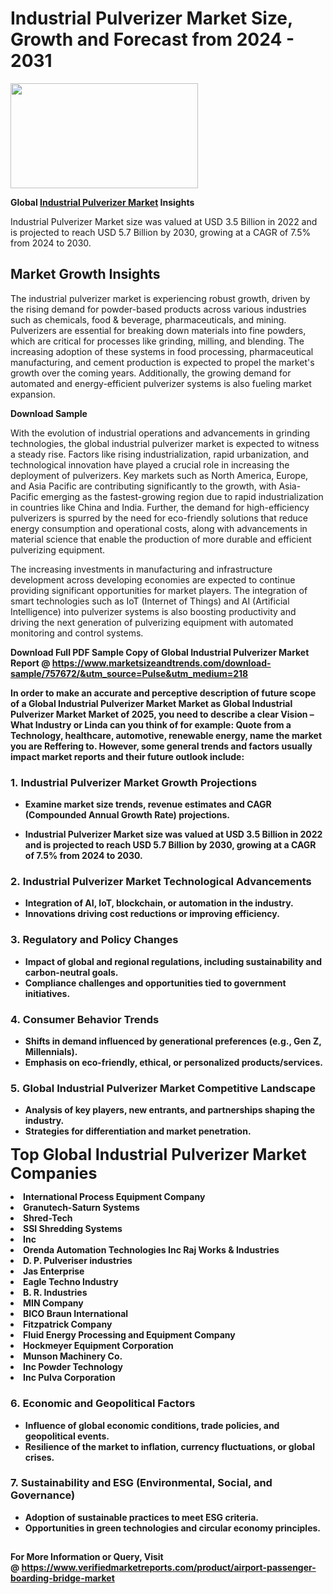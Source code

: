 <H1>Industrial Pulverizer Market Size, Growth and Forecast from 2024 - 2031</H1><img class="aligncenter size-medium wp-image-584254" src="https://thirdeyenews.in/wp-content/uploads/2024/09/Global-Market-Research-300x168.jpeg" alt="" width="300" height="168" /><p><strong>Global&nbsp;<a href="https://www.marketsizeandtrends.com/download-sample/757672/&amp;utm_source=Pulse&amp;utm_medium=218">Industrial Pulverizer Market</a> Insights</strong></p><p>Industrial Pulverizer Market size was valued at USD 3.5 Billion in 2022 and is projected to reach USD 5.7 Billion by 2030, growing at a CAGR of 7.5% from 2024 to 2030.</p><p><h2>Market Growth Insights</h2> <p>The industrial pulverizer market is experiencing robust growth, driven by the rising demand for powder-based products across various industries such as chemicals, food & beverage, pharmaceuticals, and mining. Pulverizers are essential for breaking down materials into fine powders, which are critical for processes like grinding, milling, and blending. The increasing adoption of these systems in food processing, pharmaceutical manufacturing, and cement production is expected to propel the market's growth over the coming years. Additionally, the growing demand for automated and energy-efficient pulverizer systems is also fueling market expansion.</p> <p><strong>Download Sample</strong></p> <p>With the evolution of industrial operations and advancements in grinding technologies, the global industrial pulverizer market is expected to witness a steady rise. Factors like rising industrialization, rapid urbanization, and technological innovation have played a crucial role in increasing the deployment of pulverizers. Key markets such as North America, Europe, and Asia Pacific are contributing significantly to the growth, with Asia-Pacific emerging as the fastest-growing region due to rapid industrialization in countries like China and India. Further, the demand for high-efficiency pulverizers is spurred by the need for eco-friendly solutions that reduce energy consumption and operational costs, along with advancements in material science that enable the production of more durable and efficient pulverizing equipment.</p> <p>The increasing investments in manufacturing and infrastructure development across developing economies are expected to continue providing significant opportunities for market players. The integration of smart technologies such as IoT (Internet of Things) and AI (Artificial Intelligence) into pulverizer systems is also boosting productivity and driving the next generation of pulverizing equipment with automated monitoring and control systems.</p> <p><strong></p><p><span class=""><strong>Download Full PDF Sample Copy of Global Industrial Pulverizer Market Report</strong> @ <a href="https://www.marketsizeandtrends.com/download-sample/757672/&amp;utm_source=Pulse&amp;utm_medium=218" target="_blank">https://www.marketsizeandtrends.com/download-sample/757672/&amp;utm_source=Pulse&amp;utm_medium=218</a></span></p><p>In order to make an accurate and perceptive description of future scope of a Global&nbsp;Industrial Pulverizer Market Market as Global&nbsp;Industrial Pulverizer Market Market of 2025, you need to describe a clear Vision &ndash; What Industry or Linda can you think of for example: Quote from a Technology, healthcare, automotive, renewable energy, name the market you are Reffering to. However, some general trends and factors usually impact market reports and their future outlook include:</p><h3>1.&nbsp;<strong>Industrial Pulverizer Market Growth Projections</strong></h3><ul><li>Examine market size trends, revenue estimates and CAGR (Compounded Annual Growth Rate) projections.</li><li><p>Industrial Pulverizer Market size was valued at USD 3.5 Billion in 2022 and is projected to reach USD 5.7 Billion by 2030, growing at a CAGR of 7.5% from 2024 to 2030.</p></li></ul><h3>2.&nbsp;<strong>Industrial Pulverizer Market Technological Advancements</strong></h3><ul><li>Integration of AI, IoT, blockchain, or automation in the industry.</li><li>Innovations driving cost reductions or improving efficiency.</li></ul><h3>3.&nbsp;<strong>Regulatory and Policy Changes</strong></h3><ul><li>Impact of global and regional regulations, including sustainability and carbon-neutral goals.</li><li>Compliance challenges and opportunities tied to government initiatives.</li></ul><h3>4.&nbsp;<strong>Consumer Behavior Trends</strong></h3><ul><li>Shifts in demand influenced by generational preferences (e.g., Gen Z, Millennials).</li><li>Emphasis on eco-friendly, ethical, or personalized products/services.</li></ul><h3>5.&nbsp;<strong>Global Industrial Pulverizer Market Competitive Landscape</strong></h3><ul><li>Analysis of key players, new entrants, and partnerships shaping the industry.</li><li>Strategies for differentiation and market penetration.</li></ul><p data-pm-slice="1 1 []"><span style="color: inherit; font-family: inherit; font-size: 25px;">Top Global Industrial Pulverizer Market Companies</span></p><div class="" data-test-id=""><p><li>International Process Equipment Company</li><li> Granutech-Saturn Systems</li><li> Shred-Tech</li><li> SSI Shredding Systems</li><li> Inc</li><li> Orenda Automation Technologies Inc Raj Works & Industries</li><li> D. P. Pulveriser industries</li><li> Jas Enterprise</li><li> Eagle Techno Industry</li><li> B. R. Industries</li><li> MIN Company</li><li> BICO Braun International</li><li> Fitzpatrick Company</li><li> Fluid Energy Processing and Equipment Company</li><li> Hockmeyer Equipment Corporation</li><li> Munson Machinery Co.</li><li> Inc Powder Technology</li><li> Inc Pulva Corporation</li></p></div><h3>6.&nbsp;<strong>Economic and Geopolitical Factors</strong></h3><ul><li>Influence of global economic conditions, trade policies, and geopolitical events.</li><li>Resilience of the market to inflation, currency fluctuations, or global crises.</li></ul><h3>7.&nbsp;<strong>Sustainability and ESG (Environmental, Social, and Governance)</strong></h3><ul><li>Adoption of sustainable practices to meet ESG criteria.</li><li>Opportunities in green technologies and circular economy principles.</li></ul><h2><strong style="font-size: 14px;">For More Information or Query, Visit @&nbsp;</strong><a style="background-color: #ffffff; font-size: 14px;" href="https://www.marketsizeandtrends.com/report/industrial-pulverizer-market/" target="_blank">https://www.verifiedmarketreports.com/product/airport-passenger-boarding-bridge-market</a></h2>
